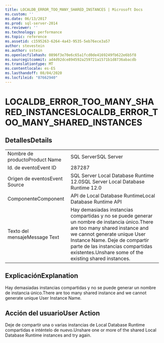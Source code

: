 ```yaml
---
title: LOCALDB_ERROR_TOO_MANY_SHARED_INSTANCES | Microsoft Docs
ms.custom: ''
ms.date: 06/13/2017
ms.prod: sql-server-2014
ms.reviewer: ''
ms.technology: performance
ms.topic: reference
ms.assetid: c1595263-6264-4a43-9535-5eb76ece3a57
author: stevestein
ms.author: sstein
ms.openlocfilehash: 0896f3e70e6c65a1fcd0de4169249fb622e6b5f8
ms.sourcegitcommit: ad4d92dce894592a259721a1571b1d8736abacdb
ms.translationtype: MT
ms.contentlocale: es-ES
ms.lasthandoff: 08/04/2020
ms.locfileid: "87662940"
---
```

# <a name="localdb_error_too_many_shared_instances"></a><span data-ttu-id="5d42e-102">LOCALDB_ERROR_TOO_MANY_SHARED_INSTANCES</span><span class="sxs-lookup"><span data-stu-id="5d42e-102">LOCALDB_ERROR_TOO_MANY_SHARED_INSTANCES</span></span>
    
## <a name="details"></a><span data-ttu-id="5d42e-103">Detalles</span><span class="sxs-lookup"><span data-stu-id="5d42e-103">Details</span></span>  
  
|||  
|-|-|  
|<span data-ttu-id="5d42e-104">Nombre de producto</span><span class="sxs-lookup"><span data-stu-id="5d42e-104">Product Name</span></span>|<span data-ttu-id="5d42e-105">SQL Server</span><span class="sxs-lookup"><span data-stu-id="5d42e-105">SQL Server</span></span>|  
|<span data-ttu-id="5d42e-106">Id. de evento</span><span class="sxs-lookup"><span data-stu-id="5d42e-106">Event ID</span></span>|<span data-ttu-id="5d42e-107">287</span><span class="sxs-lookup"><span data-stu-id="5d42e-107">287</span></span>|  
|<span data-ttu-id="5d42e-108">Origen de eventos</span><span class="sxs-lookup"><span data-stu-id="5d42e-108">Event Source</span></span>|<span data-ttu-id="5d42e-109">SQL Server Local Database Runtime 12.0</span><span class="sxs-lookup"><span data-stu-id="5d42e-109">SQL Server Local Database Runtime 12.0</span></span>|  
|<span data-ttu-id="5d42e-110">Componente</span><span class="sxs-lookup"><span data-stu-id="5d42e-110">Component</span></span>|<span data-ttu-id="5d42e-111">API de Local Database Runtime</span><span class="sxs-lookup"><span data-stu-id="5d42e-111">Local Database Runtime API</span></span>|  
|<span data-ttu-id="5d42e-112">Texto del mensaje</span><span class="sxs-lookup"><span data-stu-id="5d42e-112">Message Text</span></span>|<span data-ttu-id="5d42e-113">Hay demasiadas instancias compartidas y no se puede generar un nombre de instancia único.</span><span class="sxs-lookup"><span data-stu-id="5d42e-113">There are too many shared instance and we cannot generate unique User Instance Name.</span></span> <span data-ttu-id="5d42e-114">Deje de compartir parte de las instancias compartidas existentes.</span><span class="sxs-lookup"><span data-stu-id="5d42e-114">Unshare some of the existing shared instances.</span></span>|  
  
## <a name="explanation"></a><span data-ttu-id="5d42e-115">Explicación</span><span class="sxs-lookup"><span data-stu-id="5d42e-115">Explanation</span></span>  
 <span data-ttu-id="5d42e-116">Hay demasiadas instancias compartidas y no se puede generar un nombre de instancia único.</span><span class="sxs-lookup"><span data-stu-id="5d42e-116">There are too many shared instance and we cannot generate unique User Instance Name.</span></span>  
  
## <a name="user-action"></a><span data-ttu-id="5d42e-117">Acción del usuario</span><span class="sxs-lookup"><span data-stu-id="5d42e-117">User Action</span></span>  
 <span data-ttu-id="5d42e-118">Deje de compartir una o varias instancias de Local Database Runtime compartidas e inténtelo de nuevo.</span><span class="sxs-lookup"><span data-stu-id="5d42e-118">Unshare one or more of the shared Local Database Runtime instances and try again.</span></span>  
  
  
